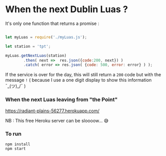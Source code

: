 # When the next Dublin Luas ? 

It's only one function that returns a promise : 

```JavaScript 

let myLuas = require('./myLuas.js');

let station = 'tpt';

myLuas.getNextLuas(station)
        .then( next =>  res.json({code:200, next}) )
        .catch( error => res.json( {code: 500, error: error} ) );

```

If the service is over for the day, this will still return a ```200``` code but with the message ```!``` ( because I use a one digit display to show this information ¯\_(ツ)_/¯ )


### When the next Luas leaving from "the Point" 

https://radiant-plains-56277.herokuapp.com/

NB : This free Heroku server can be sloooow... 😅

### To run

```
npm install
npm start
```